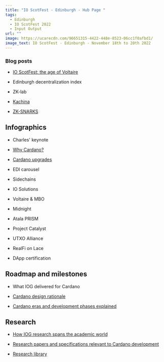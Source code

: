 ```yaml
---
title: "IO ScotFest - Edinburgh - Hub Page "
tags:
  - Edinburgh
  - IO ScotFest 2022
  - Input Output
url: ""
image: https://ucarecdn.com/96651315-4422-448e-8523-06cc1f0afbd1/
image_text: IO ScotFest - Edinburgh - November 18th to 20th 2022
---
```


### Blog posts

*   [IO ScotFest: the age of Voltaire](https://iohk.io/en/blog/posts/2022/11/04/announcing-io-scotfest-the-age-of-voltaire/)
    
*   Edinburgh decentralization index
    
*   ZK-lab
    
*   [Kachina](https://iohk.io/en/blog/posts/2022/08/05/kachina-privacy-preserving-smart-contracts/)
    
*   [ZK-SNARKS](https://iohk.io/en/blog/posts/2022/09/01/zk-snarks-updatable-setups-on-the-blockchain/)
    

## Infographics

*   Charles' keynote
    
*   [Why Cardano?](https://www.essentialcardano.io/infographic/why-cardano-is-scaling-infographics)
    
*   [Cardano upgrades](https://www.essentialcardano.io/infographic/cardano-upgrades-when-is-a-hard-fork-not-a-hard-fork)
    
*   EDI carousel
    
*   Sidechains
    
*   IO Solutions
    
*   Voltaire & MBO
    
*   Midnight
    
*   Atala PRISM
    
*   Project Catalyst
    
*   UTXO Alliance
    
*   RealFi on Lace
    
*   DApp certification
    

## Roadmap and milestones

*   What IOG delivered for Cardano
    
*   [Cardano design rationale](https://docs.cardano.org/explore-cardano/cardano-design-rationale)
    
*   [Cardano eras and development phases explained](https://docs.cardano.org/explore-cardano/eras-and-phases)
    

## Research

*   [How IOG research spans the academic world](https://iohk.io/en/blog/posts/2022/10/25/how-iog-s-research-spans-the-academic-world/)
    
*   [Research papers and specifications relevant to Cardano development](https://docs.cardano.org/explore-cardano/relevant-research-papers)
    
*   [Research library](https://iohk.io/en/research/library/)
